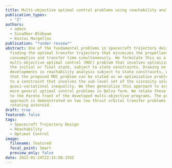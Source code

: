```yaml
---
title: Multi-objective optimal control problems using reachability analysis
publication_types:
  - "2"
authors:
  - admin
  - SinaOber-Blöbaum
  - Kostas Margellos
publication: "*under review*"
abstract: One of the fundamental problems in spacecraft trajectory design is
  finding the optimal transfer trajectory that minimizes the propellant
  consumption and transfer time simultaneously. We formulate this as a
  multi-objective optimal control (MOC) problem that involves optimizing over
  the initial or final state, subject to state constraints. Drawing on recent
  developments in reachability analysis subject to state constraints, we show
  that the proposed MOC problem can be stated as an optimization problem subject
  to a constraint that involves the sub-level set of the viscosity solution of a
  quasi-variational inequality. We then generalize this approach to account for
  more general optimal control problems in Bolza form. We relate these problems
  to the Pareto front of the developed multi-objective programs. The proposed
  approach is demonstrated on two low thrust orbital transfer problems around a
  rotating asteroid.
draft: true
featured: false
tags:
  - Spacecraft Trajectory Design
  - Reachability
  - Optimal Control
image:
  filename: featured
  focal_point: Smart
  preview_only: false
date: 2022-01-24T22:15:58.155Z
---
```


